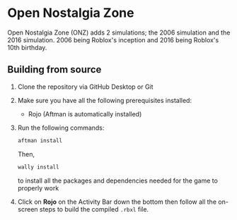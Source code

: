 # Open Nostalgia Zone

Open Nostalgia Zone (ONZ) adds 2 simulations; the 2006 simulation and the 2016 simulation. 2006 being Roblox's inception and 2016 being Roblox's 10th birthday.

## Building from source

1. Clone the repository via GitHub Desktop or Git

2. Make sure you have all the following prerequisites installed:

	- Rojo (Aftman is automatically installed)

3. Run the following commands:

	```sh
	aftman install
	```

	Then,

	```sh
	wally install
	```

	to install all the packages and dependencies needed for the game to properly work

4. Click on **Rojo** on the Activity Bar down the bottom then follow all the on-screen steps to build the compiled `.rbxl` file.